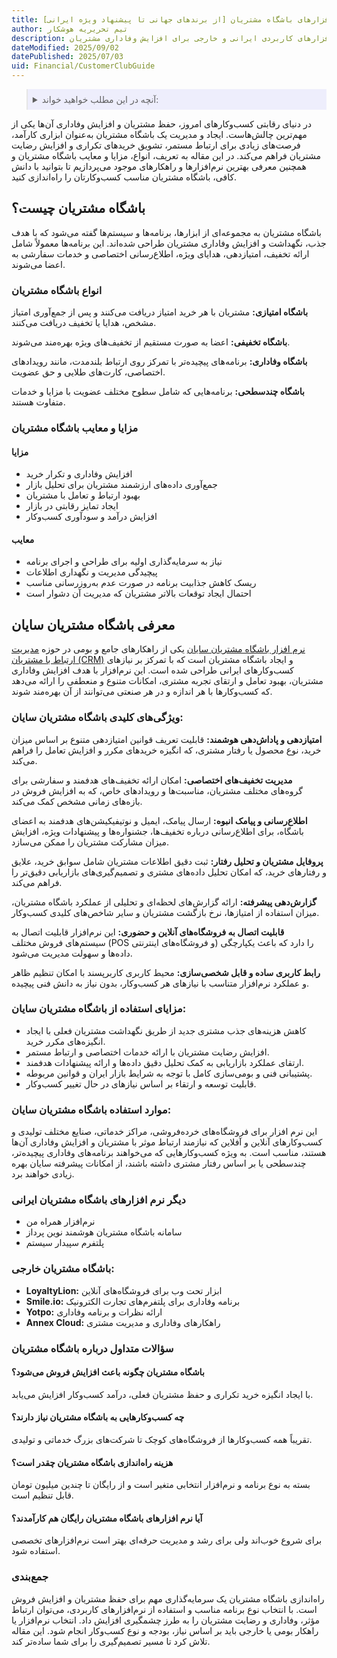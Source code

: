 ```yaml
---
title: لیست بهترین نرم افزارهای باشگاه مشتریان [از برندهای جهانی تا پیشنهاد ویژه ایرانی]
author: تیم تحریریه هوشکار
description: آشنایی کامل با مفهوم باشگاه مشتریان، مزایا و معایب آن و معرفی نرم‌افزارهای کاربردی ایرانی و خارجی برای افزایش وفاداری مشتریان.
dateModified: 2025/09/02
datePublished: 2025/07/03
uid: Financial/CustomerClubGuide
---
```


<blockquote style="background-color:#eeeefc; padding:0.5rem">
<details>
  <summary>آنچه در این مطلب خواهید خواند:</summary>
  <ul>
    <li>باشگاه مشتریان چیست؟</li>
    <li>انواع باشگاه مشتریان</li>
    <li>مزایا و معایب باشگاه مشتریان</li>
    <li>معرفی باشگاه مشتریان سایان</li>
    <li>ویژگی‌های کلیدی باشگاه مشتریان سایان</li>
    <li>مزایای استفاده از باشگاه مشتریان سایان</li>
    <li>موارد استفاده باشگاه مشتریان سایان</li>
    <li>دیگر نرم‌افزارهای باشگاه مشتریان ایرانی</li>
    <li>باشگاه مشتریان خارجی</li>
    <li>سؤالات متداول درباره باشگاه مشتریان</li>
    <li>جمع‌بندی</li>
  </ul>
</details>
</blockquote>

در دنیای رقابتی کسب‌وکارهای امروز، حفظ مشتریان و افزایش وفاداری آن‌ها یکی از مهم‌ترین چالش‌هاست. ایجاد و مدیریت یک باشگاه مشتریان به‌عنوان ابزاری کارآمد، فرصت‌های زیادی برای ارتباط مستمر، تشویق خریدهای تکراری و افزایش رضایت مشتریان فراهم می‌کند. در این مقاله به تعریف، انواع، مزایا و معایب باشگاه مشتریان و همچنین معرفی بهترین نرم‌افزارها و راهکارهای موجود می‌پردازیم تا بتوانید با دانش کافی، باشگاه مشتریان مناسب کسب‌وکارتان را راه‌اندازی کنید.

## باشگاه مشتریان چیست؟

باشگاه مشتریان به مجموعه‌ای از ابزارها، برنامه‌ها و سیستم‌ها گفته می‌شود که با هدف جذب، نگهداشت و افزایش وفاداری مشتریان طراحی شده‌اند. این برنامه‌ها معمولاً شامل ارائه تخفیف، امتیازدهی، هدایای ویژه، اطلاع‌رسانی اختصاصی و خدمات سفارشی به اعضا می‌شوند.

### انواع باشگاه مشتریان

**باشگاه امتیازی:** مشتریان با هر خرید امتیاز دریافت می‌کنند و پس از جمع‌آوری امتیاز مشخص، هدایا یا تخفیف دریافت می‌کنند.

**باشگاه تخفیفی:** اعضا به صورت مستقیم از تخفیف‌های ویژه بهره‌مند می‌شوند.

**باشگاه وفاداری:** برنامه‌های پیچیده‌تر با تمرکز روی ارتباط بلندمدت، مانند رویدادهای اختصاصی، کارت‌های طلایی و حق عضویت.

**باشگاه چندسطحی:** برنامه‌هایی که شامل سطوح مختلف عضویت با مزایا و خدمات متفاوت هستند.

### مزایا و معایب باشگاه مشتریان

#### مزایا
- افزایش وفاداری و تکرار خرید
- جمع‌آوری داده‌های ارزشمند مشتریان برای تحلیل بازار
- بهبود ارتباط و تعامل با مشتریان
- ایجاد تمایز رقابتی در بازار
- افزایش درآمد و سودآوری کسب‌وکار

#### معایب

- نیاز به سرمایه‌گذاری اولیه برای طراحی و اجرای برنامه
- پیچیدگی مدیریت و نگهداری اطلاعات
- ریسک کاهش جذابیت برنامه در صورت عدم به‌روزرسانی مناسب
- احتمال ایجاد توقعات بالاتر مشتریان که مدیریت آن دشوار است

## معرفی باشگاه مشتریان سایان

<a href="https://www.hooshkar.com/Software/Sayan/Module/CustomerClub" target="_blank">نرم افزار باشگاه مشتریان سایان</a> یکی از راهکارهای جامع و بومی در حوزه <a href="https://www.hooshkar.com/Software/Fennec/Module/CRM" target="_blank">مدیریت ارتباط با مشتریان (CRM)</a> و ایجاد باشگاه مشتریان است که با تمرکز بر نیازهای کسب‌وکارهای ایرانی طراحی شده است. این نرم‌افزار با هدف افزایش وفاداری مشتریان، بهبود تعامل و ارتقای تجربه مشتری، امکانات متنوع و منعطفی را ارائه می‌دهد که کسب‌وکارها با هر اندازه و در هر صنعتی می‌توانند از آن بهره‌مند شوند.

### ویژگی‌های کلیدی باشگاه مشتریان سایان:
**امتیازدهی و پاداش‌دهی هوشمند:** قابلیت تعریف قوانین امتیازدهی متنوع بر اساس میزان خرید، نوع محصول یا رفتار مشتری، که انگیزه خریدهای مکرر و افزایش تعامل را فراهم می‌کند.

**مدیریت تخفیف‌های اختصاصی:** امکان ارائه تخفیف‌های هدفمند و سفارشی برای گروه‌های مختلف مشتریان، مناسبت‌ها و رویدادهای خاص، که به افزایش فروش در بازه‌های زمانی مشخص کمک می‌کند.

**اطلاع‌رسانی و پیامک انبوه:** ارسال پیامک، ایمیل و نوتیفیکیشن‌های هدفمند به اعضای باشگاه، برای اطلاع‌رسانی درباره تخفیف‌ها، جشنواره‌ها و پیشنهادات ویژه، افزایش میزان مشارکت مشتریان را ممکن می‌سازد.

**پروفایل مشتریان و تحلیل رفتار:** ثبت دقیق اطلاعات مشتریان شامل سوابق خرید، علایق و رفتارهای خرید، که امکان تحلیل داده‌های مشتری و تصمیم‌گیری‌های بازاریابی دقیق‌تر را فراهم می‌کند.

**گزارش‌دهی پیشرفته:** ارائه گزارش‌های لحظه‌ای و تحلیلی از عملکرد باشگاه مشتریان، میزان استفاده از امتیازها، نرخ بازگشت مشتریان و سایر شاخص‌های کلیدی کسب‌وکار.

**قابلیت اتصال به فروشگاه‌های آنلاین و حضوری:** این نرم‌افزار قابلیت اتصال به سیستم‌های فروش مختلف (POS و فروشگاه‌های اینترنتی) را دارد که باعث یکپارچگی داده‌ها و سهولت مدیریت می‌شود.

**رابط کاربری ساده و قابل شخصی‌سازی:** محیط کاربری کاربرپسند با امکان تنظیم ظاهر و عملکرد نرم‌افزار متناسب با نیازهای هر کسب‌وکار، بدون نیاز به دانش فنی پیچیده.

### مزایای استفاده از باشگاه مشتریان سایان:

- کاهش هزینه‌های جذب مشتری جدید از طریق نگهداشت مشتریان فعلی با ایجاد انگیزه‌های مکرر خرید.
- افزایش رضایت مشتریان با ارائه خدمات اختصاصی و ارتباط مستمر.
- ارتقای عملکرد بازاریابی به کمک تحلیل دقیق داده‌ها و ارائه پیشنهادات هدفمند.
- پشتیبانی فنی و بومی‌سازی کامل با توجه به شرایط بازار ایران و قوانین مربوطه.
- قابلیت توسعه و ارتقاء بر اساس نیازهای در حال تغییر کسب‌وکار.

### موارد استفاده باشگاه مشتریان سایان:
این نرم افزار برای فروشگاه‌های خرده‌فروشی، مراکز خدماتی، صنایع مختلف تولیدی و کسب‌وکارهای آنلاین و آفلاین که نیازمند ارتباط موثر با مشتریان و افزایش وفاداری آن‌ها هستند، مناسب است. به ویژه کسب‌وکارهایی که می‌خواهند برنامه‌های وفاداری پیچیده‌تر، چندسطحی یا بر اساس رفتار مشتری داشته باشند، از امکانات پیشرفته سایان بهره زیادی خواهند برد.

### دیگر نرم افزارهای باشگاه مشتریان ایرانی

- نرم‌افزار همراه من
- سامانه باشگاه مشتریان هوشمند نوین پرداز
- پلتفرم سپیدار سیستم

### باشگاه مشتریان خارجی:

- **LoyaltyLion:** ابزار تحت وب برای فروشگاه‌های آنلاین
- **Smile.io:** برنامه وفاداری برای پلتفرم‌های تجارت الکترونیک
- **Yotpo:** ارائه نظرات و برنامه وفاداری
- **Annex Cloud:** راهکارهای وفاداری و مدیریت مشتری

### سؤالات متداول درباره باشگاه مشتریان

#### باشگاه مشتریان چگونه باعث افزایش فروش می‌شود؟
با ایجاد انگیزه خرید تکراری و حفظ مشتریان فعلی، درآمد کسب‌وکار افزایش می‌یابد.

#### چه کسب‌وکارهایی به باشگاه مشتریان نیاز دارند؟
تقریباً همه کسب‌وکارها از فروشگاه‌های کوچک تا شرکت‌های بزرگ خدماتی و تولیدی.

#### هزینه راه‌اندازی باشگاه مشتریان چقدر است؟
بسته به نوع برنامه و نرم‌افزار انتخابی متغیر است و از رایگان تا چندین میلیون تومان قابل تنظیم است.

#### آیا نرم افزارهای باشگاه مشتریان رایگان هم کارآمدند؟
برای شروع خوب‌اند ولی برای رشد و مدیریت حرفه‌ای بهتر است نرم‌افزارهای تخصصی استفاده شود.

### جمع‌بندی
راه‌اندازی باشگاه مشتریان یک سرمایه‌گذاری مهم برای حفظ مشتریان و افزایش فروش است. با انتخاب نوع برنامه مناسب و استفاده از نرم‌افزارهای کاربردی، می‌توان ارتباط مؤثر، وفاداری و رضایت مشتریان را به طرز چشمگیری افزایش داد. انتخاب نرم‌افزار یا راهکار بومی یا خارجی باید بر اساس نیاز، بودجه و نوع کسب‌وکار انجام شود. این مقاله تلاش کرد تا مسیر تصمیم‌گیری را برای شما ساده‌تر کند.